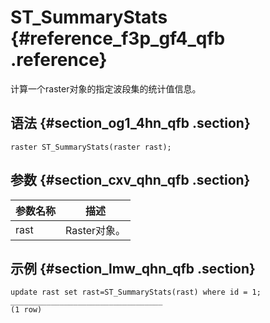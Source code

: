 # ST\_SummaryStats {#reference_f3p_gf4_qfb .reference}

计算一个raster对象的指定波段集的统计值信息。

## 语法 {#section_og1_4hn_qfb .section}

```
raster ST_SummaryStats(raster rast);
```

## 参数 {#section_cxv_qhn_qfb .section}

|参数名称|描述|
|----|--|
|rast|Raster对象。|

## 示例 {#section_lmw_qhn_qfb .section}

```
update rast set rast=ST_SummaryStats(rast) where id = 1;
__________________________________
(1 row)
```

